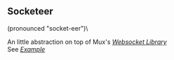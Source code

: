 ## Socketeer
(pronounced "socket-eer")\

An little abstraction on top of Mux's *[Websocket Library](https://github.com/gorilla/websocket)* \
See *[Example](https://github.com/kiishi/socketeer/tree/master/example)*